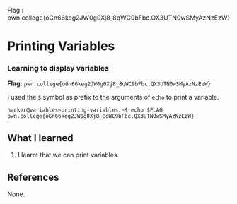Flag : pwn.college{oGn66keg2JW0g0Xj8_8qWC9bFbc.QX3UTN0wSMyAzNzEzW}
# Printing Variables

### Learning to display variables

**Flag:** `pwn.college{oGn66keg2JW0g0Xj8_8qWC9bFbc.QX3UTN0wSMyAzNzEzW}`

I used the `$` symbol as prefix to the arguments of `echo` to print a variable.

```
hacker@variables~printing-variables:~$ echo $FLAG
pwn.college{oGn66keg2JW0g0Xj8_8qWC9bFbc.QX3UTN0wSMyAzNzEzW}
```

## What I learned

1. I learnt that we can print variables.

## References

None.
